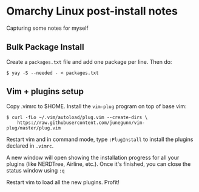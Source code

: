 # Omarchy Linux post-install notes

Capturing some notes for myself

## Bulk Package Install

Create a `packages.txt` file and add one package per line. Then do:

```shell
$ yay -S --needed - < packages.txt
```

## Vim + plugins setup

Copy .vimrc to $HOME. Install the `vim-plug` program on top of base vim:

```
$ curl -fLo ~/.vim/autoload/plug.vim --create-dirs \
    https://raw.githubusercontent.com/junegunn/vim-plug/master/plug.vim
```
Restart vim and in command mode, type `:PlugInstall` to install the plugins declared in `.vimrc`.

A new window will open showing the installation progress for all your plugins (like NERDTree, Airline, etc.). Once it's finished, you can close the status window using `:q`

Restart vim to load all the new plugins. Profit!




